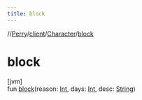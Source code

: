 ```yaml
---
title: block
---
```

//[Perry](../../../index.html)/[client](../index.html)/[Character](index.html)/[block](block.html)



# block



[jvm]\
fun [block](block.html)(reason: [Int](https://kotlinlang.org/api/latest/jvm/stdlib/kotlin/-int/index.html), days: [Int](https://kotlinlang.org/api/latest/jvm/stdlib/kotlin/-int/index.html), desc: [String](https://kotlinlang.org/api/latest/jvm/stdlib/kotlin/-string/index.html))




